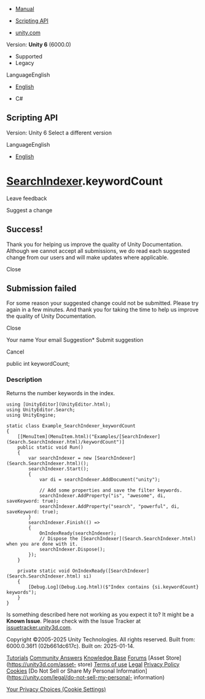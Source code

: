 [ ]()

  * [Manual](../Manual/index.html)
  * [Scripting API](../ScriptReference/index.html)

  * [unity.com](https://unity.com/)

Version: **Unity 6** (6000.0)

  * Supported
  * Legacy

LanguageEnglish

  * [English]()

  * C#

[ ](https://docs.unity3d.com)

## Scripting API

Version: Unity 6 Select a different version

LanguageEnglish

  * [English]()

#  [SearchIndexer](Search.SearchIndexer.html).keywordCount

Leave feedback

Suggest a change

## Success!

Thank you for helping us improve the quality of Unity Documentation. Although
we cannot accept all submissions, we do read each suggested change from our
users and will make updates where applicable.

Close

## Submission failed

For some reason your suggested change could not be submitted. Please <a>try
again</a> in a few minutes. And thank you for taking the time to help us
improve the quality of Unity Documentation.

Close

Your name Your email Suggestion* Submit suggestion

Cancel

[ ]()

public int keywordCount;

### Description

Returns the number keywords in the index.

    
    
    using [UnityEditor](UnityEditor.html);
    using UnityEditor.Search;
    using UnityEngine;
    
    static class Example_SearchIndexer_keywordCount
    {
        [[MenuItem](MenuItem.html)("Examples/[SearchIndexer](Search.SearchIndexer.html)/keywordCount")]
        public static void Run()
        {
            var searchIndexer = new [SearchIndexer](Search.SearchIndexer.html)();
            searchIndexer.Start();
            {
                var di = searchIndexer.AddDocument("unity");
    
                // Add some properties and save the filter keywords.
                searchIndexer.AddProperty("is", "awesome", di, saveKeyword: true);
                searchIndexer.AddProperty("search", "powerful", di, saveKeyword: true);
            }
            searchIndexer.Finish(() =>
            {
                OnIndexReady(searchIndexer);
                // Dispose the [SearchIndexer](Search.SearchIndexer.html) when you are done with it.
                searchIndexer.Dispose();
            });
        }
    
        private static void OnIndexReady([SearchIndexer](Search.SearchIndexer.html) si)
        {
            [Debug.Log](Debug.Log.html)($"Index contains {si.keywordCount} keywords");
        }
    }
    

Is something described here not working as you expect it to? It might be a
**Known Issue**. Please check with the Issue Tracker at
[issuetracker.unity3d.com](https://issuetracker.unity3d.com).

Copyright ©2005-2025 Unity Technologies. All rights reserved. Built from:
6000.0.36f1 (02b661dc617c). Built on: 2025-01-14.

[Tutorials](https://unity3d.com/learn) [Community
Answers](https://answers.unity3d.com) [Knowledge
Base](https://support.unity3d.com/hc/en-us)
[Forums](https://forum.unity3d.com) [Asset Store](https://unity3d.com/asset-
store) [Terms of use](https://docs.unity3d.com/Manual/TermsOfUse.html)
[Legal](https://unity.com/legal) [Privacy
Policy](https://unity.com/legal/privacy-policy)
[Cookies](https://unity.com/legal/cookie-policy) [Do Not Sell or Share My
Personal Information](https://unity.com/legal/do-not-sell-my-personal-
information)

[Your Privacy Choices (Cookie Settings)](javascript:void\(0\);)

